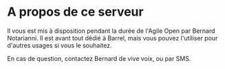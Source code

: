 # A propos de ce serveur


Il vous est mis à disposition pendant la durée de l'Agile Open par Bernard Notarianni.
Il est avant tout dédié à Barrel, mais vous pouvez l'utiliser pour d'autres usages si
vous  le souhaitez.

En cas de question, contactez Bernard de vive voix, ou par SMS.

